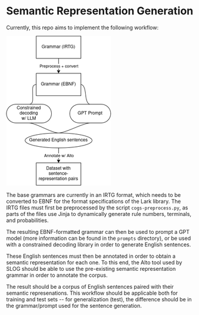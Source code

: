 # Semantic Representation Generation

Currently, this repo aims to implement the following workflow:

![workflow](img/workflow.png)

The base grammars are currently in an IRTG format, which needs to be converted to EBNF for the format specifications of the Lark library. The IRTG files must first be preprocessed by the script `cogs-preprocess.py`, as parts of the files use Jinja to dynamically generate rule numbers, terminals, and probabilities.

The resulting EBNF-formatted grammar can then be used to prompt a GPT model (more information can be found in the `prompts` directory), or be used with a constrained decoding library in order to generate English sentences.

These English sentences must then be annotated in order to obtain a semantic representation for each one. To this end, the Alto tool used by SLOG should be able to use the pre-existing semantic representation grammar in order to annotate the corpus.

The result should be a corpus of English sentences paired with their semantic represenations. This workflow should be applicable both for training and test sets -- for generalization (test), the difference should be in the grammar/prompt used for the sentence generation.
